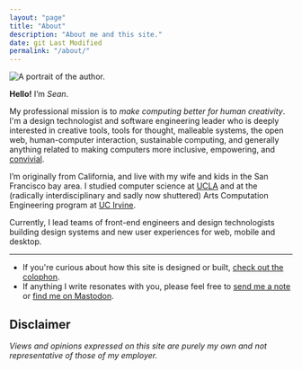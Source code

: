 ```yaml
---
layout: "page"
title: "About"
description: "About me and this site."
date: git Last Modified
permalink: "/about/"
---
```


![A portrait of the author.](/assets/images/sean_voisen_wide.webp
"A portrait of the author.")

**Hello!** I’m _Sean_.

My professional mission is to _make computing better for human creativity_. I'm a design technologist and software engineering leader who is deeply interested in creative tools, tools for thought, malleable systems, the open web, human-computer interaction, sustainable computing, and generally anything related to making computers more inclusive, empowering, and [convivial](https://archive.org/details/illich-conviviality).

I’m originally from California, and live with my wife and kids in the San Francisco bay area. I studied computer science at [UCLA](https://www.ucla.edu) and at the (radically interdisciplinary and sadly now shuttered) Arts Computation Engineering program at [UC Irvine](https://www.uci.edu). 

Currently, I lead teams of front-end engineers and design technologists building design systems and new user experiences for web, mobile and desktop.

---

- If you're curious about how this site is designed or built, [check out the
colophon](/colophon/).
- If anything I write resonates with you, please feel free to <a href="#" class="eml-protected">send me a note</a> or [find me on Mastodon](https://front-end.social/@svoisen).

## Disclaimer

_Views and opinions expressed on this site are purely my own and not representative of those of my employer._

<script>
    function decode(encodedString) {
        var email = ''; 
        var keyInHex = encodedString.substr(0, 2);
        var key = parseInt(keyInHex, 16);
        for (var n = 2; n < encodedString.length; n += 2) {
            var charInHex = encodedString.substr(n, 2)
            var char = parseInt(charInHex, 16);
            var output = char ^ key;
            email += String.fromCharCode(output);
        }

        return email;
    }

    window.addEventListener('DOMContentLoaded', function() {
        const allElements = document.getElementsByClassName('eml-protected');
        const eml = decode('582b3d3936182e37312b3d3676372a3f');
        for (let i = 0; i < allElements.length; i++) {
            allElements[i].href = 'mailto:' + eml;
        }
    });
</script>

